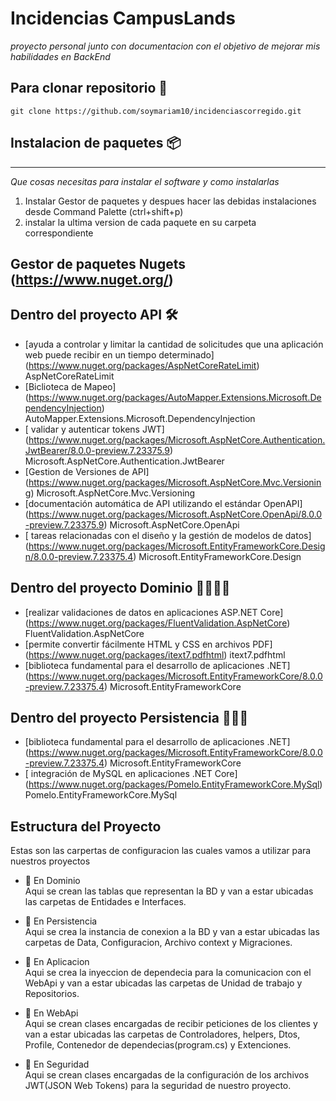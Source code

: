# Incidencias CampusLands

_proyecto personal junto con documentacion con el objetivo de mejorar mis habilidades en BackEnd_

## Para clonar repositorio 🚀

```
git clone https://github.com/soymariam10/incidenciascorregido.git
```


## Instalacion de paquetes 📦
---
_Que cosas necesitas para instalar el software y como instalarlas_

1. Instalar Gestor de paquetes y despues hacer las debidas instalaciones desde Command Palette (ctrl+shift+p)
2. instalar la ultima version de cada paquete en su carpeta correspondiente

## Gestor de paquetes Nugets (https://www.nuget.org/)

## Dentro del proyecto API  🛠️

* [ayuda a controlar y limitar la cantidad de solicitudes que una aplicación web puede recibir en un tiempo determinado] (https://www.nuget.org/packages/AspNetCoreRateLimit) AspNetCoreRateLimit
* [Biclioteca de Mapeo] (https://www.nuget.org/packages/AutoMapper.Extensions.Microsoft.DependencyInjection) AutoMapper.Extensions.Microsoft.DependencyInjection
* [ validar y autenticar tokens JWT] (https://www.nuget.org/packages/Microsoft.AspNetCore.Authentication.JwtBearer/8.0.0-preview.7.23375.9) Microsoft.AspNetCore.Authentication.JwtBearer
* [Gestion de Versiones de API] (https://www.nuget.org/packages/Microsoft.AspNetCore.Mvc.Versioning) Microsoft.AspNetCore.Mvc.Versioning
* [documentación automática de API utilizando el estándar OpenAPI] (https://www.nuget.org/packages/Microsoft.AspNetCore.OpenApi/8.0.0-preview.7.23375.9) Microsoft.AspNetCore.OpenApi
* [ tareas relacionadas con el diseño y la gestión de modelos de datos] (https://www.nuget.org/packages/Microsoft.EntityFrameworkCore.Design/8.0.0-preview.7.23375.4) Microsoft.EntityFrameworkCore.Design

## Dentro del proyecto Dominio 🤜🏻🤛🏻
* [realizar validaciones de datos en aplicaciones ASP.NET Core] (https://www.nuget.org/packages/FluentValidation.AspNetCore) FluentValidation.AspNetCore
* [permite convertir fácilmente HTML y CSS en archivos PDF] (https://www.nuget.org/packages/itext7.pdfhtml) itext7.pdfhtml
* [biblioteca fundamental para el desarrollo de aplicaciones .NET] (https://www.nuget.org/packages/Microsoft.EntityFrameworkCore/8.0.0-preview.7.23375.4) Microsoft.EntityFrameworkCore

## Dentro del proyecto Persistencia 🤸🏻‍♀️

* [biblioteca fundamental para el desarrollo de aplicaciones .NET] (https://www.nuget.org/packages/Microsoft.EntityFrameworkCore/8.0.0-preview.7.23375.4) Microsoft.EntityFrameworkCore
* [ integración de MySQL en aplicaciones .NET Core] (https://www.nuget.org/packages/Pomelo.EntityFrameworkCore.MySql) Pomelo.EntityFrameworkCore.MySql

## Estructura del Proyecto
Estas son las carpertas de configuracion las cuales vamos a utilizar para nuestros proyectos
 - 📂 En Dominio  
        Aqui se crean las tablas que representan la BD y van a estar ubicadas las carpetas de Entidades e Interfaces.

 - 📂 En Persistencia  
        Aqui se crea la instancia de conexion a la BD y van a estar ubicadas las carpetas de Data, Configuracion, Archivo context y Migraciones.

 - 📂 En Aplicacion  
        Aqui se crea la inyeccion de dependecia para la comunicacion con el WebApi y van a estar ubicadas las carpetas de Unidad de trabajo y Repositorios.
        
 - 📂 En WebApi  
        Aqui se crean clases encargadas de recibir peticiones de los clientes y van a estar ubicadas las carpetas de Controladores, helpers, Dtos, Profile, Contenedor de dependecias(program.cs) y Extenciones.

 - 📂 En Seguridad  
        Aqui se crean clases encargadas de la configuración de los archivos JWT(JSON Web Tokens) para la seguridad de nuestro proyecto.
